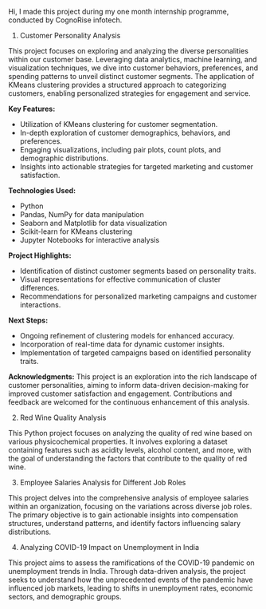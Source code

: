 

Hi, I made this project during my one month internship programme, conducted by CognoRise infotech. 

1) Customer Personality Analysis

This project focuses on exploring and analyzing the diverse personalities within our customer base. Leveraging data analytics, machine learning, and visualization techniques, we dive into customer behaviors, preferences, and spending patterns to unveil distinct customer segments. The application of KMeans clustering provides a structured approach to categorizing customers, enabling personalized strategies for engagement and service.

**Key Features:**
- Utilization of KMeans clustering for customer segmentation.
- In-depth exploration of customer demographics, behaviors, and preferences.
- Engaging visualizations, including pair plots, count plots, and demographic distributions.
- Insights into actionable strategies for targeted marketing and customer satisfaction.

**Technologies Used:**
- Python
- Pandas, NumPy for data manipulation
- Seaborn and Matplotlib for data visualization
- Scikit-learn for KMeans clustering
- Jupyter Notebooks for interactive analysis

**Project Highlights:**
- Identification of distinct customer segments based on personality traits.
- Visual representations for effective communication of cluster differences.
- Recommendations for personalized marketing campaigns and customer interactions.

**Next Steps:**
- Ongoing refinement of clustering models for enhanced accuracy.
- Incorporation of real-time data for dynamic customer insights.
- Implementation of targeted campaigns based on identified personality traits.

**Acknowledgments:**
This project is an exploration into the rich landscape of customer personalities, aiming to inform data-driven decision-making for improved customer satisfaction and engagement. Contributions and feedback are welcomed for the continuous enhancement of this analysis.


2) Red Wine Quality Analysis

This Python project focuses on analyzing the quality of red wine based on various physicochemical properties. It involves exploring a dataset containing features such as acidity levels, alcohol content, and more, with the goal of understanding the factors that contribute to the quality of red wine.

3) Employee Salaries Analysis for Different Job Roles

This project delves into the comprehensive analysis of employee salaries within an organization, focusing on the variations across diverse job roles. The primary objective is to gain actionable insights into compensation structures, understand patterns, and identify factors influencing salary distributions.

4) Analyzing COVID-19 Impact on Unemployment in India

This project aims to assess the ramifications of the COVID-19 pandemic on unemployment trends in India. Through data-driven analysis, the project seeks to understand how the unprecedented events of the pandemic have influenced job markets, leading to shifts in unemployment rates, economic sectors, and demographic groups.
